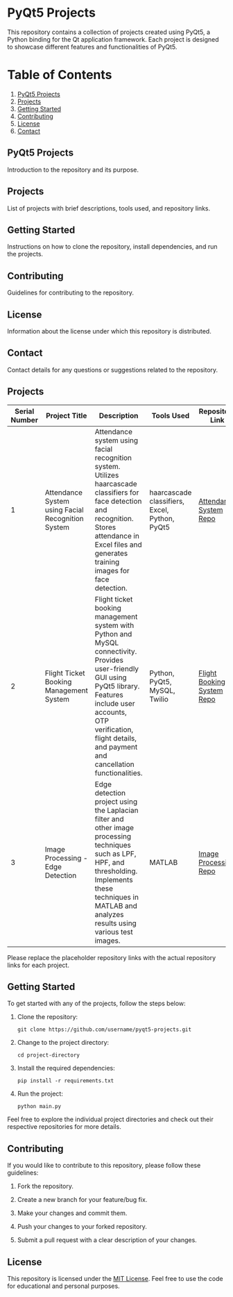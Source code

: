 # PyQt5 Projects

This repository contains a collection of projects created using PyQt5, a Python binding for the Qt application framework. Each project is designed to showcase different features and functionalities of PyQt5.

# Table of Contents

1. [PyQt5 Projects](#pyqt5-projects)
2. [Projects](#projects)
3. [Getting Started](#getting-started)
4. [Contributing](#contributing)
5. [License](#license)
6. [Contact](#contact)

## PyQt5 Projects<a name="pyqt5-projects"></a>

Introduction to the repository and its purpose.

## Projects<a name="projects"></a>

List of projects with brief descriptions, tools used, and repository links.

## Getting Started<a name="getting-started"></a>

Instructions on how to clone the repository, install dependencies, and run the projects.

## Contributing<a name="contributing"></a>

Guidelines for contributing to the repository.

## License<a name="license"></a>

Information about the license under which this repository is distributed.

## Contact<a name="contact"></a>

Contact details for any questions or suggestions related to the repository.



## Projects

| Serial Number | Project Title | Description | Tools Used | Repository Link |
|---------------|---------------|-------------|------------|-----------------|
| 1             | Attendance System using Facial Recognition System | Attendance system using facial recognition system. Utilizes haarcascade classifiers for face detection and recognition. Stores attendance in Excel files and generates training images for face detection. | haarcascade classifiers, Excel, Python, PyQt5 | [Attendance System Repo](https://github.com/username/attendance-system) |
| 2             | Flight Ticket Booking Management System | Flight ticket booking management system with Python and MySQL connectivity. Provides user-friendly GUI using PyQt5 library. Features include user accounts, OTP verification, flight details, and payment and cancellation functionalities. | Python, PyQt5, MySQL, Twilio | [Flight Booking System Repo](https://github.com/Haleshot/Flight_Booking_System) |
| 3             | Image Processing - Edge Detection | Edge detection project using the Laplacian filter and other image processing techniques such as LPF, HPF, and thresholding. Implements these techniques in MATLAB and analyzes results using various test images. | MATLAB | [Image Processing Repo](https://github.com/Haleshot/Image_Processing) |

Please replace the placeholder repository links with the actual repository links for each project.






## Getting Started

To get started with any of the projects, follow the steps below:

1. Clone the repository:
   ```shell
   git clone https://github.com/username/pyqt5-projects.git
   ```

2. Change to the project directory:
   ```shell
   cd project-directory
   ```

3. Install the required dependencies:
   ```shell
   pip install -r requirements.txt
   ```

4. Run the project:
   ```shell
   python main.py
   ```

Feel free to explore the individual project directories and check out their respective repositories for more details.

## Contributing

If you would like to contribute to this repository, please follow these guidelines:

1. Fork the repository.

2. Create a new branch for your feature/bug fix.

3. Make your changes and commit them.

4. Push your changes to your forked repository.

5. Submit a pull request with a clear description of your changes.

## License

This repository is licensed under the [MIT License](LICENSE). Feel free to use the code for educational and personal purposes.
